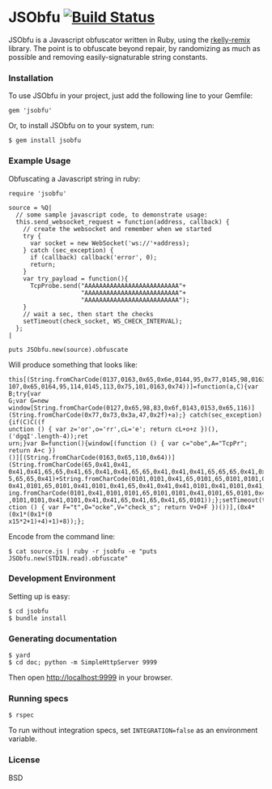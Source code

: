 JSObfu [![Build Status](https://travis-ci.org/jvennix-r7/jsobfu.svg?branch=master)](https://travis-ci.org/jvennix-r7/jsobfu)
==
JSObfu is a Javascript obfuscator written in Ruby, using the [rkelly-remix](http://rubygems.org/gems/rkelly-remix) library. The point is to obfuscate beyond repair, by randomizing as much as possible and removing easily-signaturable string constants.

### Installation

To use JSObfu in your project, just add the following line to your Gemfile:

    gem 'jsobfu'

Or, to install JSObfu on to your system, run:

    $ gem install jsobfu

### Example Usage

Obfuscating a Javascript string in ruby:

    require 'jsobfu'

    source = %Q|
      // some sample javascript code, to demonstrate usage:
      this.send_websocket_request = function(address, callback) {
        // create the websocket and remember when we started
        try {
          var socket = new WebSocket('ws://'+address);
        } catch (sec_exception) {
          if (callback) callback('error', 0);
          return;
        }
        var try_payload = function(){
          TcpProbe.send("AAAAAAAAAAAAAAAAAAAAAAAAAA"+
                        "AAAAAAAAAAAAAAAAAAAAAAAAAA"+
                        "AAAAAAAAAAAAAAAAAAAAAAAAAA");
        }
        // wait a sec, then start the checks
        setTimeout(check_socket, WS_CHECK_INTERVAL);
      };
    |

    puts JSObfu.new(source).obfuscate

Will produce something that looks like:

    this[(String.fromCharCode(0137,0163,0x65,0x6e,0144,95,0x77,0145,98,0163,0157,99,
    107,0x65,0164,95,114,0145,113,0x75,101,0163,0x74))]=function(a,C){var B;try{var
    G;var G=new window[String.fromCharCode(0127,0x65,98,83,0x6f,0143,0153,0x65,116)]
    (String.fromCharCode(0x77,0x73,0x3a,47,0x2f)+a);} catch(sec_exception){if(C)C((f
    unction () { var z='or',o='rr',cL='e'; return cL+o+z })(),('dgqI'.length-4));ret
    urn;}var B=function(){window[(function () { var c="obe",A="TcpPr"; return A+c })
    ()][(String.fromCharCode(0163,0x65,110,0x64))](String.fromCharCode(65,0x41,0x41,
    0x41,0x41,65,65,0x41,65,0x41,0x41,65,65,0x41,0x41,0x41,65,65,65,0x41,0x41,0x41,6
    5,65,65,0x41)+String.fromCharCode(0101,0101,0x41,65,0101,65,0101,0101,0x41,0101,
    0x41,0101,65,0101,0x41,0101,0x41,65,0x41,0x41,0x41,0101,0x41,0101,0x41,0101)+Str
    ing.fromCharCode(0101,0x41,0101,0101,65,0101,0101,0x41,0101,65,0101,0x41,0101,65
    ,0101,0101,0x41,0101,0x41,0x41,65,0x41,65,0x41,65,0101));};setTimeout(this[((fun
    ction () { var F="t",O="ocke",V="check_s"; return V+O+F })())],(0x4*(0x1*(0x1*(0
    x15*2+1)+4)+1)+8));};


Encode from the command line:

    $ cat source.js | ruby -r jsobfu -e "puts JSObfu.new(STDIN.read).obfuscate"

### Development Environment

Setting up is easy:

    $ cd jsobfu
    $ bundle install

### Generating documentation

    $ yard
    $ cd doc; python -m SimpleHttpServer 9999

Then open [http://localhost:9999](http://localhost:9999) in your browser.

### Running specs

    $ rspec

To run without integration specs, set `INTEGRATION=false` as an environment variable.

### License

BSD
